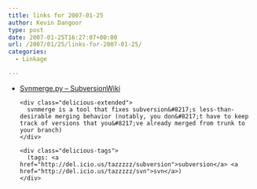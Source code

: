 ```yaml
---
title: links for 2007-01-25
author: Kevin Dangoor
type: post
date: 2007-01-25T16:27:07+00:00
url: /2007/01/25/links-for-2007-01-25/
categories:
  - Linkage

---
```

<ul class="delicious">
  <li>
    <div class="delicious-link">
      <a href="http://www.orcaware.com/svn/wiki/Svnmerge.py">Svnmerge.py &#8211; SubversionWiki</a>
    </div>
    
    <div class="delicious-extended">
      svnmerge is a tool that fixes subversion&#8217;s less-than-desirable merging behavior (notably, you don&#8217;t have to keep track of versions that you&#8217;ve already merged from trunk to your branch)
    </div>
    
    <div class="delicious-tags">
      (tags: <a href="http://del.icio.us/tazzzzz/subversion">subversion</a> <a href="http://del.icio.us/tazzzzz/svn">svn</a>)
    </div>
  </li>
</ul>